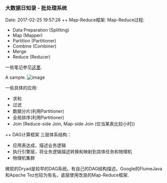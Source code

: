 <!--
title: 大数据日知录 - 批处理系统
date: 2017-02-25 19:57:26
tags:
- Big Data
- MapReduce
- Hadoop
- DAG
-->
### 大数据日知录 - 批处理系统
Date: 2017-02-25 19:57:26
++ Map-Reduce框架:
Map-Reduce过程:
- Data Preparation (Splitting)
- Map (Mapper)
- Partition (Partitioner)
- Combine (Combiner)
- Merge
- Reduce (Reducer)

一些笔记参见[这里](https://zhuzhigao.github.io/2016/11/19/Hadoop/).

<!-- more-->
A sample.
![image](http://cdn.guru99.com/images/Big_Data/061114_0930_Introductio1.png)

一些具体的应用:
- 求和
- 过滤
- 数据分片(利用Partitioner)
- 全局排序(利用Partitioner)
- Join (Reduce-side Join, Map-side Join (仅当某表比较小时))

++ DAG计算框架
三层体系结构：
- 应用表达成，描述业务逻辑
- 执行引擎层，将业务逻辑描述转换和映射到具体任务和物理机
- 物理机集群

微软的Dryad是较早的DAG系统。有自己的DAG结构描述。Google的FlumeJava和Apache Tez也较为有名，底层使用改良的Map-Reduce框架.
